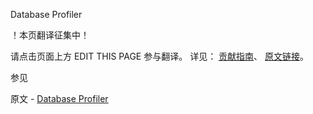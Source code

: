  Database Profiler

 ！本页翻译征集中！

请点击页面上方 EDIT THIS PAGE 参与翻译。
详见：
[贡献指南]( https://github.com/JinMuInfo/MongoDB-Manual-zh/blob/master/CONTRIBUTING.md )、
[原文链接](  https://docs.mongodb.com/manual/tutorial/manage-the-database-profiler/  )。

 参见

原文 - [Database Profiler]( https://docs.mongodb.com/manual/tutorial/manage-the-database-profiler/ )


